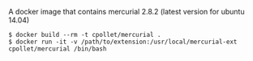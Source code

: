 A docker image that contains mercurial 2.8.2 (latest version for ubuntu 14.04)

```
$ docker build --rm -t cpollet/mercurial .
$ docker run -it -v /path/to/extension:/usr/local/mercurial-ext cpollet/mercurial /bin/bash
```
